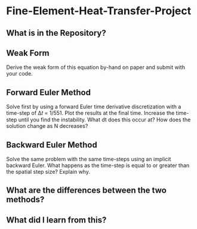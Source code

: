 # Fine-Element-Heat-Transfer-Project
## What is in the Repository?
## Weak Form
Derive the weak form of this equation by-hand on paper and submit with your code.
## Forward Euler Method
Solve first by using a forward Euler time derivative discretization with a time-step of Δ𝑡 = 1/551. Plot the results at the final time. Increase the time-step until you find the instability. What dt does this occur at? How does the solution change as N decreases?
## Backward Euler Method
Solve the same problem with the same time-steps using an implicit backward Euler. What happens as the time-step is equal to or greater than the spatial step size? Explain why.
## What are the differences between the two methods?
## What did I learn from this?
